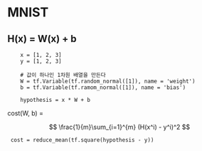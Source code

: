 # MNIST
## H(x) = W(x) + b

```
    x = [1, 2, 3]
    y = [1, 2, 3]
    
    # 값이 하나인 1차원 배열을 만든다
    W = tf.Variable(tf.random_normal([1]), name = 'weight')
    b = tf.Variable(tf.ramom_normal([1]), name = 'bias')
    
    hypothesis = x * W + b
```
cost(W, b) = 

$$ \frac{1}{m}\sum_{i=1}^{m} (H(x^i) - y^i)^2 $$

```
 cost = reduce_mean(tf.square(hypothesis - y))
```
